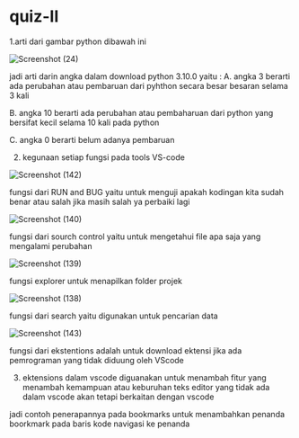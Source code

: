 # quiz-II
1.arti dari gambar python dibawah ini

![Screenshot (24)](https://user-images.githubusercontent.com/93031458/138618258-94369cec-0034-4b21-8bed-e7957ba72a35.png)

jadi arti darin angka dalam download python 3.10.0 yaitu :
A. angka 3 berarti ada perubahan atau pembaruan dari pyhthon secara besar besaran selama 3 kali

B. angka 10 berarti ada perubahan atau pembaharuan dari python yang bersifat kecil selama 10 kali pada python

C. angka 0 berarti belum adanya pembaruan

2. kegunaan setiap fungsi pada tools VS-code

![Screenshot (142)](https://user-images.githubusercontent.com/93031458/138620523-56e60589-733b-4cb0-afa6-52f737d45f32.png)

fungsi dari RUN and BUG yaitu untuk menguji apakah kodingan kita sudah benar atau salah jika masih salah ya perbaiki lagi

![Screenshot (140)](https://user-images.githubusercontent.com/93031458/138620753-3657667d-887c-4d32-8414-724b1f8c6946.png)

fungsi dari sourch control yaitu untuk mengetahui file apa saja yang mengalami perubahan

![Screenshot (139)](https://user-images.githubusercontent.com/93031458/138620835-8f5ba91f-aedd-4e52-943c-3eb41aa4803b.png)

fungsi explorer untuk menapilkan folder projek

![Screenshot (138)](https://user-images.githubusercontent.com/93031458/138620953-805692b9-620d-4a04-9271-5df2e50f7b66.png)

fungsi dari search yaitu digunakan untuk pencarian data

![Screenshot (143)](https://user-images.githubusercontent.com/93031458/138621129-83b52e13-c03c-4881-81a6-1cf70e053cde.png)

fungsi dari ekstentions adalah untuk download ektensi jika ada pemrograman yang tidak diduung oleh VScode
 
3. ektensions dalam vscode diguanakan untuk menambah fitur yang menambah kemampuan atau keburuhan teks editor yang tidak ada dalam vscode akan tetapi berkaitan dengan vscode

jadi contoh penerapannya pada bookmarks untuk menambahkan penanda boorkmark pada baris kode navigasi ke penanda



